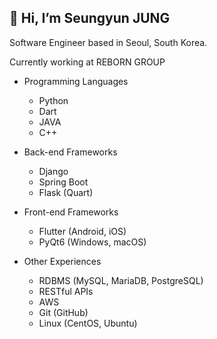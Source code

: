 ## 👋 Hi, I’m Seungyun JUNG

Software Engineer based in Seoul, South Korea.

Currently working at REBORN GROUP

- Programming Languages
  * Python
  * Dart
  * JAVA
  * C++

 - Back-end Frameworks
   * Django
   * Spring Boot
   * Flask (Quart)
  
- Front-end Frameworks
   * Flutter (Android, iOS)
   * PyQt6 (Windows, macOS)
 
- Other Experiences
  * RDBMS (MySQL, MariaDB, PostgreSQL)
  * RESTful APIs
  * AWS
  * Git (GitHub)
  * Linux (CentOS, Ubuntu)

<!---
seungyun-jung/seungyun-jung is a ✨ special ✨ repository because its `README.md` (this file) appears on your GitHub profile.
You can click the Preview link to take a look at your changes.
--->
